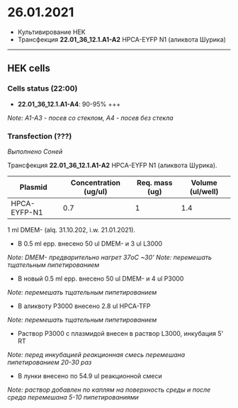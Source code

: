 26.01.2021
=========

- Культивирование HEK
- Трансфекция **22.01_36_12.1.A1-A2** HPCA-EYFP N1 (аликвота Шурика)

---

## HEK cells
### Cells status (22:00)
- **22.01_36_12.1.A1-A4**: 90-95% +++

*Note: A1-A3 - посев со стеклом, A4 - посев без стекла*

### Transfection (???)
*Выполнено Соней*

Трансфекция **22.01_36_12.1.A1-A2** HPCA-EYFP N1 (аликвота Шурика).

|Plasmid|Concentration (ug/ul)|Req. mass (ug)|Volume (ul/well)|
|-|-|-|-|
|HPCA-EYFP-N1|0.7|1|1.4|

1 ml DMEM- (alq. 31.10.202, i.w. 21.01.2021).

- В 0.5 ml epp. внесено 50 ul DMEM- и 3 ul L3000

*Note: DMEM- предварительно нагрет 37oC \~30'*
*Note: перемешать тщательным пипетированием*

- В новый 0.5 ml epp. внесено 50 ul DMEM- и 4 ul P3000

*Note: перемешать тщательным пипетированием*

- В аликвоту P3000 внесенo 2.8 ul HPCA-TFP

*Note: перемешать тщательным пипетированием*

- Раствор P3000 c плазмидой внесен в раствор L3000, инкубация 5' RT

*Note: перед инкубацией реакционная смесь перемешана пипетированием 20-30 раз*

- В лунки внесено по 54.9 ul реакционной смеси

*Note: раствор добавлен по каплям на поверхность среды и после среда перемешана 5-10 пипетированиями*